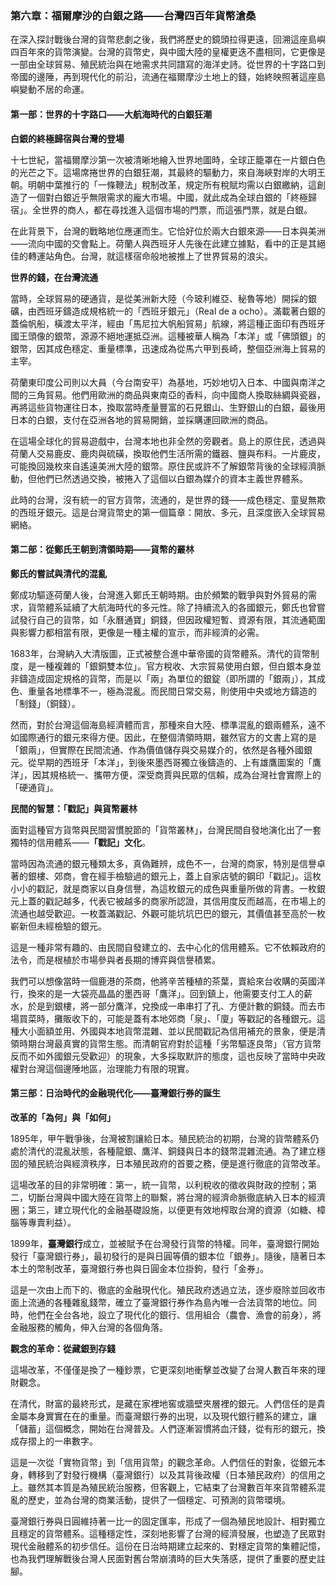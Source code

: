 ### **第六章：福爾摩沙的白銀之路——台灣四百年貨幣滄桑**

在深入探討戰後台灣的貨幣悲劇之後，我們將歷史的鏡頭拉得更遠，回溯這座島嶼四百年來的貨幣演變。台灣的貨幣史，與中國大陸的皇權更迭不盡相同，它更像是一部由全球貿易、殖民統治與在地需求共同譜寫的海洋史詩。從世界的十字路口到帝國的邊陲，再到現代化的前沿，流通在福爾摩沙土地上的錢，始終映照著這座島嶼變動不居的命運。

#### **第一部：世界的十字路口——大航海時代的白銀狂潮**

**白銀的終極歸宿與台灣的登場**

十七世紀，當福爾摩沙第一次被清晰地繪入世界地圖時，全球正籠罩在一片銀白色的光芒之下。這場席捲世界的白銀狂潮，其最終的驅動力，來自海峽對岸的大明王朝。明朝中葉推行的「一條鞭法」稅制改革，規定所有稅賦均需以白銀繳納，這創造了一個對白銀近乎無限需求的龐大市場。中國，就此成為全球白銀的「終極歸宿」。全世界的商人，都在尋找進入這個市場的門票，而這張門票，就是白銀。

在此背景下，台灣的戰略地位應運而生。它恰好位於兩大白銀來源——日本與美洲——流向中國的交會點上。荷蘭人與西班牙人先後在此建立據點，看中的正是其絕佳的轉運站角色。台灣，就這樣宿命般地被推上了世界貿易的浪尖。

**世界的錢，在台灣流通**

當時，全球貿易的硬通貨，是從美洲新大陸（今玻利維亞、秘魯等地）開採的銀礦，由西班牙鑄造成規格統一的「西班牙銀元」（Real de a ocho）。滿載著白銀的蓋倫帆船，橫渡太平洋，經由「馬尼拉大帆船貿易」航線，將這種正面印有西班牙國王頭像的銀幣，源源不絕地運抵亞洲。這種被華人稱為「本洋」或「佛頭銀」的銀幣，因其成色穩定、重量標準，迅速成為從馬六甲到長崎，整個亞洲海上貿易的主宰。

荷蘭東印度公司則以大員（今台南安平）為基地，巧妙地切入日本、中國與南洋之間的三角貿易。他們用歐洲的商品與東南亞的香料，向中國商人換取絲綢與瓷器，再將這些貨物運往日本，換取當時產量豐富的石見銀山、生野銀山的白銀，最後用日本的白銀，支付在亞洲各地的貿易開銷，並採購運回歐洲的商品。

在這場全球化的貿易遊戲中，台灣本地也非全然的旁觀者。島上的原住民，透過與荷蘭人交易鹿皮、鹿肉與硫磺，換取他們生活所需的鐵器、鹽與布料。一片鹿皮，可能換回幾枚來自遙遠美洲大陸的銀幣。原住民或許不了解銀幣背後的全球經濟脈動，但他們已然透過交換，被捲入了這個以白銀為媒介的資本主義世界體系。

此時的台灣，沒有統一的官方貨幣，流通的，是世界的錢——成色穩定、童叟無欺的西班牙銀元。這是台灣貨幣史的第一個篇章：開放、多元，且深度嵌入全球貿易網絡。

#### **第二部：從鄭氏王朝到清領時期——貨幣的叢林**

**鄭氏的嘗試與清代的混亂**

鄭成功驅逐荷蘭人後，台灣進入鄭氏王朝時期。由於頻繁的戰爭與對外貿易的需求，貨幣體系延續了大航海時代的多元性。除了持續流入的各國銀元，鄭氏也曾嘗試發行自己的貨幣，如「永曆通寶」銅錢，但因政權短暫、資源有限，其流通範圍與影響力都相當有限，更像是一種主權的宣示，而非經濟的必需。

1683年，台灣納入大清版圖，正式被整合進中華帝國的貨幣體系。清代的貨幣制度，是一種複雜的「銀銅雙本位」。官方稅收、大宗貿易使用白銀，但白銀本身並非鑄造成固定規格的貨幣，而是以「兩」為單位的銀錠（即所謂的「銀兩」），其成色、重量各地標準不一，極為混亂。而民間日常交易，則使用中央或地方鑄造的「制錢」（銅錢）。

然而，對於台灣這個海島經濟體而言，那種來自大陸、標準混亂的銀兩體系，遠不如國際通行的銀元來得方便。因此，在整個清領時期，雖然官方的文書上寫的是「銀兩」，但實際在民間流通、作為價值儲存與交易媒介的，依然是各種外國銀元。從早期的西班牙「本洋」，到後來墨西哥獨立後鑄造的、上有雄鷹圖案的「鷹洋」，因其規格統一、攜帶方便，深受商賈與民眾的信賴，成為台灣社會實際上的「硬通貨」。

**民間的智慧：「戳記」與貨幣叢林**

面對這種官方貨幣與民間習慣脫節的「貨幣叢林」，台灣民間自發地演化出了一套獨特的信用體系——**「戳記」文化**。

當時因為流通的銀元種類太多，真偽難辨，成色不一，台灣的商家，特別是信譽卓著的銀樓、郊商，會在經手檢驗過的銀元上，蓋上自家店號的鋼印「戳記」。這枚小小的戳記，就是商家以自身信譽，為這枚銀元的成色與重量所做的背書。一枚銀元上蓋的戳記越多，代表它被越多的商家所認證，其信用度反而越高，在市場上的流通也越受歡迎。一枚蓋滿戳記、外觀可能坑坑巴巴的銀元，其價值甚至高於一枚嶄新但未經檢驗的銀元。

這是一種非常有趣的、由民間自發建立的、去中心化的信用體系。它不依賴政府的法令，而是根植於市場參與者長期的博弈與信譽積累。

我們可以想像當時一個鹿港的茶商，他將辛苦種植的茶葉，賣給來台收購的英國洋行，換來的是一大袋亮晶晶的墨西哥「鷹洋」。回到鎮上，他需要支付工人的薪水，於是到銀樓，將一部分鷹洋，兌換成一串串打了孔、方便計數的銅錢。而去市場買菜時，攤販收下的，可能是蓋有本地郊商「泉」、「廈」等戳記的各種銀元。這種大小面額並用、外國與本地貨幣混雜、並以民間戳記為信用補充的景象，便是清領時期台灣最真實的貨幣生態。而清朝官府對於這種「劣幣驅逐良幣」（官方貨幣反而不如外國銀元受歡迎）的現象，大多採取默許的態度，這也反映了當時中央政權對台灣這個邊陲地區，治理能力有限的現實。

#### **第三部：日治時代的金融現代化——臺灣銀行券的誕生**

**改革的「為何」與「如何」**

1895年，甲午戰爭後，台灣被割讓給日本。殖民統治的初期，台灣的貨幣體系仍處於清代的混亂狀態，各種龍銀、鷹洋、銅錢與日本的錢幣混雜流通。為了建立穩固的殖民統治與經濟秩序，日本殖民政府的首要之務，便是進行徹底的貨幣改革。

這場改革的目的非常明確：第一，統一貨幣，以利稅收的徵收與財政的控制；第二，切斷台灣與中國大陸在貨幣上的聯繫，將台灣的經濟命脈徹底納入日本的經濟圈；第三，建立現代化的金融基礎設施，以便更有效地榨取台灣的資源（如糖、樟腦等專賣利益）。

1899年，**臺灣銀行**成立，並被賦予在台灣發行貨幣的特權。同年，臺灣銀行開始發行「臺灣銀行券」，最初發行的是與日圓等價的銀本位「銀券」。隨後，隨著日本本土的幣制改革，臺灣銀行券也與日圓金本位掛鉤，發行「金券」。

這是一次由上而下的、徹底的金融現代化。殖民政府透過立法，逐步廢除並回收市面上流通的各種雜亂錢幣，確立了臺灣銀行券作為島內唯一合法貨幣的地位。同時，他們在全台各地，設立了現代化的銀行、信用組合（農會、漁會的前身），將金融服務的觸角，伸入台灣的各個角落。

**觀念的革命：從藏銀到存錢**

這場改革，不僅僅是換了一種鈔票，它更深刻地衝擊並改變了台灣人數百年來的理財觀念。

在清代，財富的最終形式，是藏在家裡地窖或牆壁夾層裡的銀元。人們信任的是貴金屬本身實實在在的重量。而臺灣銀行券的出現，以及現代銀行體系的建立，讓「儲蓄」這個概念，開始在台灣普及。人們逐漸習慣將血汗錢，從有形的銀元，換成存摺上的一串數字。

這是一次從「實物貨幣」到「信用貨幣」的觀念革命。人們信任的對象，從銀元本身，轉移到了對發行機構（臺灣銀行）以及其背後政權（日本殖民政府）的信用之上。雖然其本質是為殖民統治服務，但客觀上，它結束了台灣數百年來貨幣體系混亂的歷史，並為台灣的商業活動，提供了一個穩定、可預測的貨幣環境。

臺灣銀行券與日圓維持著一比一的固定匯率，形成了一個為殖民地設計、相對獨立且穩定的貨幣體系。這種穩定性，深刻地影響了台灣的經濟發展，也塑造了民眾對現代金融體系的初步信任。這份在日治時期建立起來的、對穩定貨幣的集體記憶，也為我們理解戰後台灣人民面對舊台幣崩潰時的巨大失落感，提供了重要的歷史註腳。